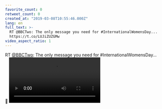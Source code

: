 ```yaml
---
favorite_count: 0
retweet_count: 0
created_at: "2019-03-08T10:55:46.000Z"
lang: en
full_text: >-
  RT @BBCTwo: The only message you need for #InternationalWomensDay... 👊
  https://t.co/LUJiZUZGMw
video_aspect_ratio: 1
---
```


RT [@BBCTwo](https://twitter.com/BBCTwo): The only message you need for
#InternationalWomensDay... 👊
![Embedded Video](https://twitter-media-coderbyheart.s3.eu-north-1.amazonaws.com/1103972571014447105-499p6PwE6xhqdVS-.mp4)
